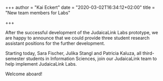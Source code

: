 +++
author = "Kai Eckert"
date = "2020-03-02T16:34:12+02:00"
title = "New team members for Labs"

+++

After the successful development of the JudaicaLink Labs prototype, we are happy to announce that we could provide three student research assistant positions for the further development.
<!--more-->

Starting today, Sara Fischer, Julika Stangl and Patricia Kaluza, all third-semester students in Information Sciences, join our JudaicaLink team to help implement JudaicaLink Labs.

Welcome aboard!
